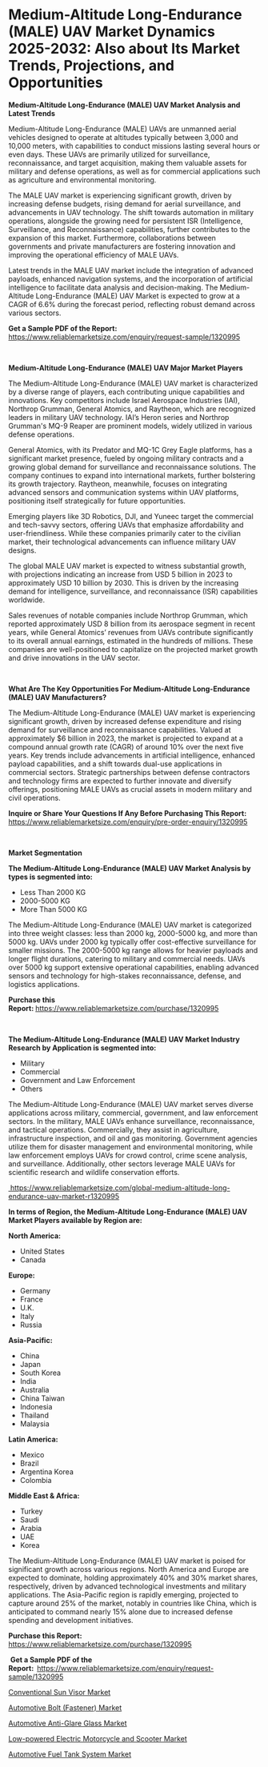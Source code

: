 <p><h1>Medium-Altitude Long-Endurance (MALE) UAV Market Dynamics 2025-2032: Also about Its Market Trends, Projections, and Opportunities</h1></p><p><strong>Medium-Altitude Long-Endurance (MALE) UAV Market Analysis and Latest Trends</strong></p>
<p><p>Medium-Altitude Long-Endurance (MALE) UAVs are unmanned aerial vehicles designed to operate at altitudes typically between 3,000 and 10,000 meters, with capabilities to conduct missions lasting several hours or even days. These UAVs are primarily utilized for surveillance, reconnaissance, and target acquisition, making them valuable assets for military and defense operations, as well as for commercial applications such as agriculture and environmental monitoring.</p><p>The MALE UAV market is experiencing significant growth, driven by increasing defense budgets, rising demand for aerial surveillance, and advancements in UAV technology. The shift towards automation in military operations, alongside the growing need for persistent ISR (Intelligence, Surveillance, and Reconnaissance) capabilities, further contributes to the expansion of this market. Furthermore, collaborations between governments and private manufacturers are fostering innovation and improving the operational efficiency of MALE UAVs.</p><p>Latest trends in the MALE UAV market include the integration of advanced payloads, enhanced navigation systems, and the incorporation of artificial intelligence to facilitate data analysis and decision-making. The Medium-Altitude Long-Endurance (MALE) UAV Market is expected to grow at a CAGR of 6.6% during the forecast period, reflecting robust demand across various sectors.</p></p>
<p><strong>Get a Sample PDF of the Report:&nbsp;</strong> <a href="https://www.reliablemarketsize.com/enquiry/request-sample/1320995?utm_campaign=2115&utm_medium=2&utm_source=Github&utm_content=ia&utm_term=30032025&utm_id=medium-altitude-long-endurance-male-uav">https://www.reliablemarketsize.com/enquiry/request-sample/1320995</a></p>
<p>&nbsp;</p>
<p><strong>Medium-Altitude Long-Endurance (MALE) UAV Major Market Players</strong></p>
<p><p>The Medium-Altitude Long-Endurance (MALE) UAV market is characterized by a diverse range of players, each contributing unique capabilities and innovations. Key competitors include Israel Aerospace Industries (IAI), Northrop Grumman, General Atomics, and Raytheon, which are recognized leaders in military UAV technology. IAI’s Heron series and Northrop Grumman's MQ-9 Reaper are prominent models, widely utilized in various defense operations.</p><p>General Atomics, with its Predator and MQ-1C Grey Eagle platforms, has a significant market presence, fueled by ongoing military contracts and a growing global demand for surveillance and reconnaissance solutions. The company continues to expand into international markets, further bolstering its growth trajectory. Raytheon, meanwhile, focuses on integrating advanced sensors and communication systems within UAV platforms, positioning itself strategically for future opportunities.</p><p>Emerging players like 3D Robotics, DJI, and Yuneec target the commercial and tech-savvy sectors, offering UAVs that emphasize affordability and user-friendliness. While these companies primarily cater to the civilian market, their technological advancements can influence military UAV designs.</p><p>The global MALE UAV market is expected to witness substantial growth, with projections indicating an increase from USD 5 billion in 2023 to approximately USD 10 billion by 2030. This is driven by the increasing demand for intelligence, surveillance, and reconnaissance (ISR) capabilities worldwide.</p><p>Sales revenues of notable companies include Northrop Grumman, which reported approximately USD 8 billion from its aerospace segment in recent years, while General Atomics’ revenues from UAVs contribute significantly to its overall annual earnings, estimated in the hundreds of millions. These companies are well-positioned to capitalize on the projected market growth and drive innovations in the UAV sector.</p></p>
<p>&nbsp;</p>
<p><strong>What Are The Key Opportunities For Medium-Altitude Long-Endurance (MALE) UAV Manufacturers?</strong></p>
<p><p>The Medium-Altitude Long-Endurance (MALE) UAV market is experiencing significant growth, driven by increased defense expenditure and rising demand for surveillance and reconnaissance capabilities. Valued at approximately $6 billion in 2023, the market is projected to expand at a compound annual growth rate (CAGR) of around 10% over the next five years. Key trends include advancements in artificial intelligence, enhanced payload capabilities, and a shift towards dual-use applications in commercial sectors. Strategic partnerships between defense contractors and technology firms are expected to further innovate and diversify offerings, positioning MALE UAVs as crucial assets in modern military and civil operations.</p></p>
<p><strong>Inquire or Share Your Questions If Any Before Purchasing This Report:</strong> <a href="https://www.reliablemarketsize.com/enquiry/pre-order-enquiry/1320995?utm_campaign=2115&utm_medium=2&utm_source=Github&utm_content=ia&utm_term=30032025&utm_id=medium-altitude-long-endurance-male-uav">https://www.reliablemarketsize.com/enquiry/pre-order-enquiry/1320995</a></p>
<p>&nbsp;</p>
<p><strong>Market Segmentation</strong></p>
<p><strong>The Medium-Altitude Long-Endurance (MALE) UAV Market Analysis by types is segmented into:</strong></p>
<p><ul><li>Less Than 2000 KG</li><li>2000-5000 KG</li><li>More Than 5000 KG</li></ul></p>
<p><p>The Medium-Altitude Long-Endurance (MALE) UAV market is categorized into three weight classes: less than 2000 kg, 2000-5000 kg, and more than 5000 kg. UAVs under 2000 kg typically offer cost-effective surveillance for smaller missions. The 2000-5000 kg range allows for heavier payloads and longer flight durations, catering to military and commercial needs. UAVs over 5000 kg support extensive operational capabilities, enabling advanced sensors and technology for high-stakes reconnaissance, defense, and logistics applications.</p></p>
<p><strong>Purchase this Report:&nbsp;</strong><a href="https://www.reliablemarketsize.com/purchase/1320995?utm_campaign=2115&utm_medium=2&utm_source=Github&utm_content=ia&utm_term=30032025&utm_id=medium-altitude-long-endurance-male-uav">https://www.reliablemarketsize.com/purchase/1320995</a></p>
<p>&nbsp;</p>
<p><strong>The Medium-Altitude Long-Endurance (MALE) UAV Market Industry Research by Application is segmented into:</strong></p>
<p><ul><li>Military</li><li>Commercial</li><li>Government and Law Enforcement</li><li>Others</li></ul></p>
<p><p>The Medium-Altitude Long-Endurance (MALE) UAV market serves diverse applications across military, commercial, government, and law enforcement sectors. In the military, MALE UAVs enhance surveillance, reconnaissance, and tactical operations. Commercially, they assist in agriculture, infrastructure inspection, and oil and gas monitoring. Government agencies utilize them for disaster management and environmental monitoring, while law enforcement employs UAVs for crowd control, crime scene analysis, and surveillance. Additionally, other sectors leverage MALE UAVs for scientific research and wildlife conservation efforts.</p></p>
<p><a href="https://www.reliablemarketsize.com/global-medium-altitude-long-endurance-uav-market-r1320995?utm_campaign=2115&utm_medium=2&utm_source=Github&utm_content=ia&utm_term=30032025&utm_id=medium-altitude-long-endurance-male-uav">&nbsp;https://www.reliablemarketsize.com/global-medium-altitude-long-endurance-uav-market-r1320995</a></p>
<p><strong>In terms of Region, the Medium-Altitude Long-Endurance (MALE) UAV Market Players available by Region are:</strong></p>
<p>
    <p> <strong> North America: </strong>
        <ul>
            <li>United States</li>
            <li>Canada</li>
        </ul>
        </p> 
    <p> <strong> Europe: </strong>
        <ul>
            <li>Germany</li>
            <li>France</li>
            <li>U.K.</li>
            <li>Italy</li>
            <li>Russia</li>
        </ul>
        </p> 
    <p> <strong> Asia-Pacific: </strong>
        <ul>
            <li>China</li>
            <li>Japan</li>
            <li>South Korea</li>
            <li>India</li>
            <li>Australia</li>
            <li>China Taiwan</li>
            <li>Indonesia</li>
            <li>Thailand</li>
            <li>Malaysia</li>
        </ul>
        </p> 
    <p> <strong> Latin America: </strong>
        <ul>
            <li>Mexico</li>
            <li>Brazil</li>
            <li>Argentina Korea</li>
            <li>Colombia</li>
        </ul>
        </p> 
    <p> <strong> Middle East & Africa: </strong>
        <ul>
            <li>Turkey</li>
            <li>Saudi</li>
            <li>Arabia</li>
            <li>UAE</li>
            <li>Korea</li>
        </ul>
    </p>
    </p>
<p><p>The Medium-Altitude Long-Endurance (MALE) UAV market is poised for significant growth across various regions. North America and Europe are expected to dominate, holding approximately 40% and 30% market shares, respectively, driven by advanced technological investments and military applications. The Asia-Pacific region is rapidly emerging, projected to capture around 25% of the market, notably in countries like China, which is anticipated to command nearly 15% alone due to increased defense spending and development initiatives.</p></p>
<p><strong>Purchase this Report: </strong><a href="https://www.reliablemarketsize.com/purchase/1320995?utm_campaign=2115&utm_medium=2&utm_source=Github&utm_content=ia&utm_term=30032025&utm_id=medium-altitude-long-endurance-male-uav">https://www.reliablemarketsize.com/purchase/1320995</a></p>
<p>&nbsp;<strong>Get a Sample PDF of the Report:&nbsp;&nbsp;</strong><a href="https://www.reliablemarketsize.com/enquiry/request-sample/1320995?utm_campaign=2115&utm_medium=2&utm_source=Github&utm_content=ia&utm_term=30032025&utm_id=medium-altitude-long-endurance-male-uav">https://www.reliablemarketsize.com/enquiry/request-sample/1320995</a></p>
<p><strong></strong></p>
<p><p><a href="https://github.com/melascalbirp/Market-Research-Report-List-1/blob/main/conventional-sun-visor-market.md?utm_campaign=2115&utm_medium=2&utm_source=Github&utm_content=ia&utm_term=30032025&utm_id=medium-altitude-long-endurance-male-uav">Conventional Sun Visor Market</a></p><p><a href="https://github.com/laroybarrize/Market-Research-Report-List-1/blob/main/automotive-bolt-fastener-market.md?utm_campaign=2115&utm_medium=2&utm_source=Github&utm_content=ia&utm_term=30032025&utm_id=medium-altitude-long-endurance-male-uav">Automotive Bolt (Fastener) Market</a></p><p><a href="https://github.com/waackheidtn5/Market-Research-Report-List-1/blob/main/automotive-anti-glare-glass-market.md?utm_campaign=2115&utm_medium=2&utm_source=Github&utm_content=ia&utm_term=30032025&utm_id=medium-altitude-long-endurance-male-uav">Automotive Anti-Glare Glass Market</a></p><p><a href="https://github.com/gallatannyv6/Market-Research-Report-List-1/blob/main/low-powered-electric-motorcycle-and-scooter-market.md?utm_campaign=2115&utm_medium=2&utm_source=Github&utm_content=ia&utm_term=30032025&utm_id=medium-altitude-long-endurance-male-uav">Low-powered Electric Motorcycle and Scooter Market</a></p><p><a href="https://github.com/guzmabugbyf1/Market-Research-Report-List-1/blob/main/automotive-fuel-tank-system-market.md?utm_campaign=2115&utm_medium=2&utm_source=Github&utm_content=ia&utm_term=30032025&utm_id=medium-altitude-long-endurance-male-uav">Automotive Fuel Tank System Market</a></p></p>